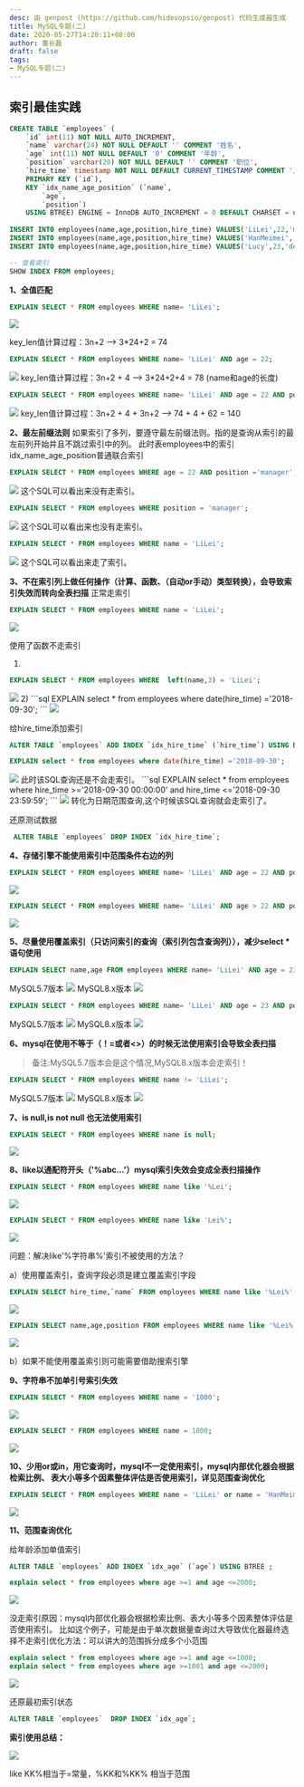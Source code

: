 ```yaml
---
desc: 由 genpost (https://github.com/hidevopsio/genpost) 代码生成器生成
title: MySQL专题(二)
date: 2020-05-27T14:20:11+08:00
author: 董长磊
draft: false
tags:
- MySQL专题(二)
---
```


## 索引最佳实践

```sql 
CREATE TABLE `employees` (
	`id` int(11) NOT NULL AUTO_INCREMENT,
	`name` varchar(24) NOT NULL DEFAULT '' COMMENT '姓名',
	`age` int(11) NOT NULL DEFAULT '0' COMMENT '年龄',
	`position` varchar(20) NOT NULL DEFAULT '' COMMENT '职位',
	`hire_time` timestamp NOT NULL DEFAULT CURRENT_TIMESTAMP COMMENT '入职时 间',
	PRIMARY KEY (`id`),
	KEY `idx_name_age_position` (`name`,
		`age`,
		`position`)
	USING BTREE) ENGINE = InnoDB AUTO_INCREMENT = 0 DEFAULT CHARSET = utf8 COMMENT = '员工记录表';
	
INSERT INTO employees(name,age,position,hire_time) VALUES('LiLei',22,'mana ger',NOW());
INSERT INTO employees(name,age,position,hire_time) VALUES('HanMeimei', 23,'dev',NOW());
INSERT INTO employees(name,age,position,hire_time) VALUES('Lucy',23,'dev',NOW());

-- 查看索引
SHOW INDEX FROM employees;
```

**1、全值匹配**

```sql 
EXPLAIN SELECT * FROM employees WHERE name= 'LiLei';
```
<img src="https://dongchanglei.top/images/quanzhi1.png">

key_len值计算过程：3n+2 --> 3*24+2 = 74

```sql 
EXPLAIN SELECT * FROM employees WHERE name= 'LiLei' AND age = 22;
```

<img src="https://dongchanglei.top/images/quanzhi2.png">
key_len值计算过程：3n+2 + 4 --> 3*24+2+4 = 78 (name和age的长度)

```sql 
EXPLAIN SELECT * FROM employees WHERE name= 'LiLei' AND age = 22 AND position ='manager';
```

<img src="https://dongchanglei.top/images/quanzhi3.png">
key_len值计算过程：3n+2 + 4 + 3n+2 --> 74 + 4 + 62 = 140

**2、最左前缀法则**
如果索引了多列，要遵守最左前缀法则。指的是查询从索引的最左前列开始并且不跳过索引中的列。
此时表employees中的索引idx_name_age_position普通联合索引
```sql 
EXPLAIN SELECT * FROM employees WHERE age = 22 AND position ='manager';
```
<img src="https://dongchanglei.top/images/zuoqianzhui1.png">
这个SQL可以看出来没有走索引。

```sql 
EXPLAIN SELECT * FROM employees WHERE position = 'manager';
```
<img src="https://dongchanglei.top/images/zuoqianzhui2.png">
这个SQL可以看出来也没有走索引。

```sql 
EXPLAIN SELECT * FROM employees WHERE name = 'LiLei';
```
<img src="https://dongchanglei.top/images/zuoqianzhui3.png">
这个SQL可以看出来走了索引。

**3、不在索引列上做任何操作（计算、函数、（自动or手动）类型转换），会导致索引失效而转向全表扫描**
正常走索引
```sql 
EXPLAIN SELECT * FROM employees WHERE name = 'LiLei';
```
<img src="https://dongchanglei.top/images/zuoqianzhui3.png">

使用了函数不走索引

1)
```sql 
EXPLAIN SELECT * FROM employees WHERE  left(name,3) = 'LiLei';
```
<img src="https://dongchanglei.top/images/zuoqianzhui4.png">
2)
```sql 
EXPLAIN select * from employees where date(hire_time) ='2018-09-30';
```
<img src="https://dongchanglei.top/images/zuoqianzhui5.png">

给hire_time添加索引
```sql 
ALTER TABLE `employees` ADD INDEX `idx_hire_time` (`hire_time`) USING BTREE ;

EXPLAIN select * from employees where date(hire_time) ='2018-09-30';
```
<img src="https://dongchanglei.top/images/zuoqianzhui5.png">
此时该SQL查询还是不会走索引。
```sql 
EXPLAIN select * from employees where hire_time >='2018-09-30 00:00:00' and hire_time <='2018-09-30 23:59:59'; 
```
<img src="https://dongchanglei.top/images/zuoqianzhui6.png">
转化为日期范围查询,这个时候该SQL查询就会走索引了。

还原测试数据
```sql 
 ALTER TABLE `employees` DROP INDEX `idx_hire_time`;
```

**4、存储引擎不能使用索引中范围条件右边的列**

```sql 
EXPLAIN SELECT * FROM employees WHERE name= 'LiLei' AND age = 22 AND position ='manager';
```
<img src="https://dongchanglei.top/images/suoyin1.png">

```sql 
EXPLAIN SELECT * FROM employees WHERE name= 'LiLei' AND age > 22 AND position ='manager';
```
<img src="https://dongchanglei.top/images/suoyin2.png">

**5、尽量使用覆盖索引（只访问索引的查询（索引列包含查询列）），减少select * 语句使用**
```sql 
EXPLAIN SELECT name,age FROM employees WHERE name= 'LiLei' AND age = 23 AND position ='manager';
```
MySQL5.7版本
<img src="https://dongchanglei.top/images/suoyin4.png">
MySQL8.x版本
<img src="https://dongchanglei.top/images/suoyin3.png">

```sql 
EXPLAIN SELECT * FROM employees WHERE name= 'LiLei' AND age = 23 AND position ='manager';
```
MySQL5.7版本
<img src="https://dongchanglei.top/images/suoyin6.png">
MySQL8.x版本
<img src="https://dongchanglei.top/images/suoyin5.png">

**6、mysql在使用不等于（！=或者<>）的时候无法使用索引会导致全表扫描**
> 备注:MySQL5.7版本会是这个情况,MySQL8.x版本会走索引！
```sql 
EXPLAIN SELECT * FROM employees WHERE name != 'LiLei';
```
MySQL5.7版本
<img src="https://dongchanglei.top/images/suoyin8.png">
MySQL8.x版本
<img src="https://dongchanglei.top/images/suoyin7.png">

**7、is null,is not null 也无法使用索引**

```sql 
EXPLAIN SELECT * FROM employees WHERE name is null;
```
<img src="https://dongchanglei.top/images/suoyin9.png">

**8、like以通配符开头（'%abc...'）mysql索引失效会变成全表扫描操作**

```sql 
EXPLAIN SELECT * FROM employees WHERE name like '%Lei';
```
<img src="https://dongchanglei.top/images/suoyin10.png">

```sql 
EXPLAIN SELECT * FROM employees WHERE name like 'Lei%';
```
<img src="https://dongchanglei.top/images/suoyin11.png">

问题：解决like'%字符串%'索引不被使用的方法？ 

a）使用覆盖索引，查询字段必须是建立覆盖索引字段

```sql 
EXPLAIN SELECT hire_time,`name` FROM employees WHERE name like '%Lei%';
```
<img src="https://dongchanglei.top/images/suoyin13.png">

```sql 
EXPLAIN SELECT name,age,position FROM employees WHERE name like '%Lei%';
```
<img src="https://dongchanglei.top/images/suoyin12.png">

b）如果不能使用覆盖索引则可能需要借助搜索引擎

**9、字符串不加单引号索引失效**

```sql 
EXPLAIN SELECT * FROM employees WHERE name = '1000';
```
<img src="https://dongchanglei.top/images/charsuoyin1.png">

```sql 
EXPLAIN SELECT * FROM employees WHERE name = 1000;
```
<img src="https://dongchanglei.top/images/charsuoyin2.png">

**10、少用or或in，用它查询时，mysql不一定使用索引，mysql内部优化器会根据检索比例、 表大小等多个因素整体评估是否使用索引，详见范围查询优化**

```sql 
EXPLAIN SELECT * FROM employees WHERE name = 'LiLei' or name = 'HanMeimei';
```
<img src="https://dongchanglei.top/images/rangesuoyin1.png">

**11、范围查询优化**

给年龄添加单值索引
```sql 
ALTER TABLE `employees` ADD INDEX `idx_age` (`age`) USING BTREE ;
```
```sql 
explain select * from employees where age >=1 and age <=2000;
```
<img src="https://dongchanglei.top/images/rangesuoyin2.png">

没走索引原因：mysql内部优化器会根据检索比例、表大小等多个因素整体评估是否使用索引。
比如这个例子，可能是由于单次数据量查询过大导致优化器最终选择不走索引优化方法：可以讲大的范围拆分成多个小范围

```sql 
explain select * from employees where age >=1 and age <=1000;
explain select * from employees where age >=1001 and age <=2000;
```
<img src="https://dongchanglei.top/images/rangesuoyin3.png">

还原最初索引状态
```sql 
ALTER TABLE `employees`  DROP INDEX `idx_age`;
```

**索引使用总结：**

<img src="https://dongchanglei.top/images/mysqlsuoyin.png">

like KK%相当于=常量，%KK和%KK% 相当于范围


